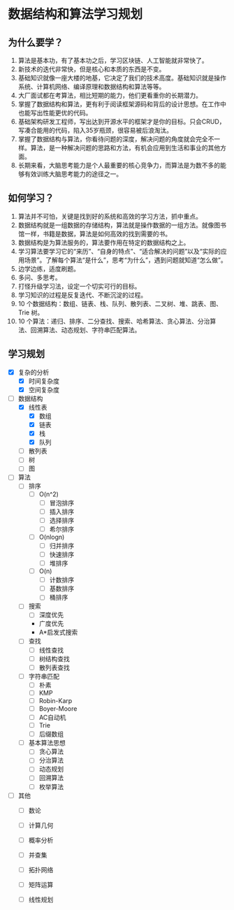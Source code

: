 # 数据结构和算法学习规划
## 为什么要学？
1. 算法是基本功，有了基本功之后，学习区块链、人工智能就非常快了。
2. 新技术的迭代非常快，但是核心和本质的东西是不变。
3. 基础知识就像一座大楼的地基，它决定了我们的技术高度。基础知识就是操作系统、计算机网络、编译原理和数据结构和算法等等。
4. 大厂面试都在考算法，相比短期的能力，他们更看重你的长期潜力。
5. 掌握了数据结构和算法，更有利于阅读框架源码和背后的设计思想。在工作中也能写出性能更优的代码。
6. 基础架构研发工程师，写出达到开源水平的框架才是你的目标。只会CRUD，写凑合能用的代码，陷入35岁瓶颈，很容易被后浪淘汰。
7. 掌握了数据结构与算法，你看待问题的深度，解决问题的角度就会完全不一样。算法，是一种解决问题的思路和方法，有机会应用到生活和事业的其他方面。
8. 长期来看，大脑思考能力是个人最重要的核心竞争力，而算法是为数不多的能够有效训练大脑思考能力的途径之一。

## 如何学习？

1. 算法并不可怕，关键是找到好的系统和高效的学习方法，抓中重点。
2. 数据结构就是一组数据的存储结构，算法就是操作数据的一组方法。就像图书馆一样，书籍是数据，算法是如何高效的找到需要的书。
3. 数据结构是为算法服务的，算法要作用在特定的数据结构之上。
4. 学习算法要学习它的“来历”、“自身的特点”、“适合解决的问题”以及“实际的应用场景”。了解每个算法“是什么”，思考“为什么”，遇到问题就知道“怎么做”。
5. 边学边练，适度刷题。
6. 多问、多思考。
7. 打怪升级学习法，设定一个切实可行的目标。
8. 学习知识的过程是反复迭代、不断沉淀的过程。
9. 10 个数据结构：数组、链表、栈、队列、散列表、二叉树、堆、跳表、图、Trie 树。
10. 10 个算法：递归、排序、二分查找、搜索、哈希算法、贪心算法、分治算法、回溯算法、动态规划、字符串匹配算法。


## 学习规划
- [x] 复杂的分析
    - [x] 时间复杂度
    - [x] 空间复杂度
- [ ] 数据结构
    - [x] 线性表
        - [x] 数组
        - [x] 链表
        - [x] 栈
        - [x] 队列
    - [ ] 散列表
    - [ ] 树
    - [ ] 图
- [ ] 算法
    - [ ] 排序
        - [ ] O(n^2)
            - [ ] 冒泡排序
            - [ ] 插入排序
            - [ ] 选择排序
            - [ ] 希尔排序
        - [ ] O(nlogn)
            - [ ] 归并排序
            - [ ] 快速排序
            - [ ] 堆排序
        - [ ] O(n)
            - [ ] 计数排序
            - [ ] 基数排序
            - [ ] 桶排序
    - [ ] 搜索
        - [ ] 深度优先
        - 广度优先
        - A*启发式搜索
    - [ ] 查找
        - [ ] 线性查找
        - [ ] 树结构查找
        - [ ] 散列表查找
    - [ ] 字符串匹配
        - [ ] 朴素
        - [ ] KMP
        - [ ] Robin-Karp
        - [ ] Boyer-Moore
        - [ ] AC自动机
        - [ ] Trie
        - [ ] 后缀数组
    - [ ] 基本算法思想
        - [ ] 贪心算法
        - [ ] 分治算法
        - [ ] 动态规划
        - [ ] 回溯算法
        - [ ] 枚举算法
- [ ] 其他
    - [ ] 数论
    - [ ] 计算几何
    - [ ] 概率分析
    - [ ] 并查集
    - [ ] 拓扑网络
    - [ ] 矩阵运算
    - [ ] 线性规划

